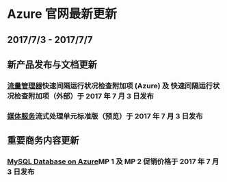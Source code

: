 <properties
	pageTitle="Azure 官网本周更新 | Azure"
    description="Azure 官网本周更新"
    services=""
    documentationCenter=""
    authors=""
    manager=""
    editor=""
    tags=""/>

<tags ms.service="weekly-updates" ms.date="" wacn.date="" wacn.lang="cn"/>

# Azure 官网最新更新
## 2017/7/3 - 2017/7/7
## 新产品发布与文档更新
### <a id="weekly-updates-7-3_pricing-traffic-manager" href="/pricing/details/traffic-manager/">流量管理器</a>快速间隔运行状况检查附加项 (Azure) 及 快速间隔运行状况检查附加项（外部）于 2017 年 7 月 3 日发布
### <a id="weekly-updates-7-3_pricing-media-services" href="/pricing/details/media-services/">媒体服务</a>流式处理单元标准版（预览）于 2017 年 7 月 3 日发布

## 重要商务内容更新
### <a id="weekly-updates-7-3_pricing-mysql" href="/pricing/details/mysql/">MySQL Database on Azure</a>MP 1 及 MP 2 促销价格于 2017 年 7 月 3 日发布
